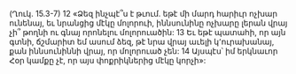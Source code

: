 (Ղուկ. 15.3-7)
12 «Ձեզ ինչպէ՞ս է թւում. եթէ մի մարդ հարիւր ոչխար ունենայ, եւ նրանցից մէկը մոլորուի, իննսունինը ոչխարը լերան վրայ չի՞ թողնի ու գնայ որոնելու մոլորուածին: 13 Եւ եթէ պատահի, որ այն գտնի, ճշմարիտ եմ ասում ձեզ, թէ նրա վրայ աւելի կ՚ուրախանայ, քան իննսունիննի վրայ, որ մոլորուած չեն: 14 Այսպէս՝ իմ երկնաւոր Հօր կամքը չէ, որ այս փոքրիկներից մէկը կորչի»:
